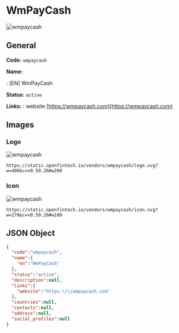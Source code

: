 
# WmPayCash 
![wmpaycash](https://static.openfintech.io/vendors/wmpaycash/logo.svg?w=400&c=v0.59.26#w200)  

## General 
 
**Code:** `wmpaycash` 
 
**Name:** 
 
:	[EN] WmPayCash 
 
**Status:** `active` 
 
**Links:** 
: website [https://wmpaycash.com](https://wmpaycash.com) 
 

## Images 

### Logo 
 
![wmpaycash](https://static.openfintech.io/vendors/wmpaycash/logo.svg?w=400&c=v0.59.26#w200)  

```
https://static.openfintech.io/vendors/wmpaycash/logo.svg?w=400&c=v0.59.26#w200
```  

### Icon 
 
![wmpaycash](https://static.openfintech.io/vendors/wmpaycash/icon.svg?w=278&c=v0.59.26#w100)  

```
https://static.openfintech.io/vendors/wmpaycash/icon.svg?w=278&c=v0.59.26#w100
```  

## JSON Object 

```json
{
  "code":"wmpaycash",
  "name":{
    "en":"WmPayCash"
  },
  "status":"active",
  "description":null,
  "links":{
    "website":"https:\/\/wmpaycash.com"
  },
  "countries":null,
  "contacts":null,
  "address":null,
  "social_profiles":null
}
```  
